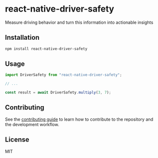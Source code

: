 # react-native-driver-safety

Measure driving behavior and turn this information into actionable insights

## Installation

```sh
npm install react-native-driver-safety
```

## Usage

```js
import DriverSafety from "react-native-driver-safety";

// ...

const result = await DriverSafety.multiply(3, 7);
```

## Contributing

See the [contributing guide](CONTRIBUTING.md) to learn how to contribute to the repository and the development workflow.

## License

MIT
